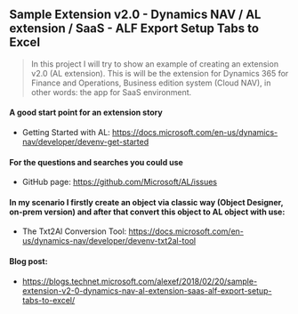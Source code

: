 ## Sample Extension v2.0 - Dynamics NAV / AL extension / SaaS - ALF Export Setup Tabs to Excel

>In this project I will try to show an example of creating an extension v2.0 (AL extension).
This is will be the extension for Dynamics 365 for Finance and Operations, Business edition system (Cloud NAV), in other words: the app for SaaS environment.

#### A good start point for an extension story
- Getting Started with AL: https://docs.microsoft.com/en-us/dynamics-nav/developer/devenv-get-started

#### For the questions and searches you could use
- GitHub page: https://github.com/Microsoft/AL/issues

#### In my scenario I firstly create an object via classic way (Object Designer, on-prem version) and after that convert this object to AL object with use:
- The Txt2Al Conversion Tool: https://docs.microsoft.com/en-us/dynamics-nav/developer/devenv-txt2al-tool

#### Blog post: 
- https://blogs.technet.microsoft.com/alexef/2018/02/20/sample-extension-v2-0-dynamics-nav-al-extension-saas-alf-export-setup-tabs-to-excel/